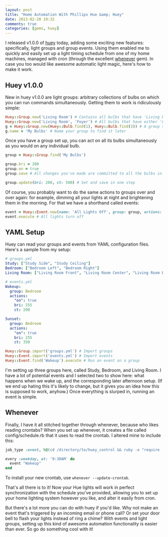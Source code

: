```yaml
---
layout: post
title: "Home Automation With Phillips Hue &amp; Huey"
date: 2013-02-20 19:32
comments: true
categories: [gems, huey]
---
```

I released v1.0.0 of [huey](https://github.com/Veraticus/huey) today, adding some exciting new features: specifically, light groups and group events. Using them enabled me to quickly and easily set up a light timing schedule from one of my home machines, managed with cron (through the excellent [whenever](https://github.com/javan/whenever) gem). In case you too would like awesome automatic light magic, here's how to make it work.

<!-- more -->

## Huey v1.0.0

New in huey v1.0.0 are light groups: arbitrary collections of bulbs on which you can run commands simultaneously. Getting them to work is ridiculously simple:

```ruby
Huey::Group.new('Living Room') # Contains all bulbs that have 'Living Room' in their name
Huey::Group.new('Living Room', 'Foyer') # All bulbs that have either 'Living Room' or 'Foyer' in their name
g = Huey::Group.new(Huey::Bulb.find(1), Huey::Bulb.find(3)) # A group specifically containing bulbs 1 and 3
g.name = 'My Bulbs' # Name your group to find it later
```

Once you have a group set up, you can act on all its bulbs simultaneously as you would on any individual bulb.

```ruby
group = Huey::Group.find('My Bulbs')

group.bri = 200
group.on = true
group.save # All changes you've made are committed to all the bulbs in a group

group.update(bri: 200, ct: 500) # Set and save in one step
```

Of course, you probably want to do the same actions to groups over and over again: for example, dimming all your lights at night and brightening them in the morning. For that we have a shorthand called events:

```ruby
event = Huey::Event.new(name: 'All Lights Off', group: group, actions: {on: false})
event.execute # All lights turn off
```

## YAML Setup

Huey can read your groups and events from YAML configuration files. Here's a sample from my setup:

```yaml
# groups.yml
Study: ["Study Side", "Study Ceiling"]
Bedroom: ["Bedroom Left", "Bedroom Right"]
Living Room: ["Living Room Front", "Living Room Center", "Living Room Back"]
```

```yaml
# events.yml
Wakeup:
  group: Bedroom
  actions:
    "on": true
    bri: 255
    ct: 200

Sunset:
  group: Bedroom
  actions:
    "on": true
    bri: 255
    ct: 350
```

```ruby
Huey::Group.import('groups.yml') # Import groups
Huey::Event.import('events.yml') # Import events
Huey::Event.find('Wakeup').execute # Run an event on a group
```

I'm setting up three groups here, called Study, Bedroom, and Living Room. I have a lot of potential events and I selected two to show here: what happens when we wake up, and the corresponding later afternoon setup. (If we end up hating this it's likely to change, but it gives you an idea how this is supposed to work, anyhow.) Once everything is slurped in, running an event is simple.

## Whenever

Finally, I have it all stitched together through whenever, because who likes reading crontabs? When you set up whenever, it creates a file called config/schedule.rb that it uses to read the crontab. I altered mine to include this:

```ruby
job_type :event, %Q(cd /directory/to/huey_control && ruby -e "require 'huey'; Huey::Group.import('groups.yml'); Huey::Event.import('events.yml'); Huey::Event.find(':task').execute(true)")

every :weekday, at: '9:30AM' do
  event "Wakeup"
end
```

To install your new crontab, use `whenever --update-crontab`.

That's all there is to it! Now your Hue lights will work in perfect synchronization with the schedule you've provided, allowing you to set up your home lighting system however you like, and alter it easily from cron.

But there's a lot more you can do with huey if you'd like. Why not make an event that's triggered by an incoming email or phone call? Or set your door bell to flash your lights instead of ring a chime? With events and light groups, setting up this kind of awesome automation functionality is easier than ever. So go do something cool with it!